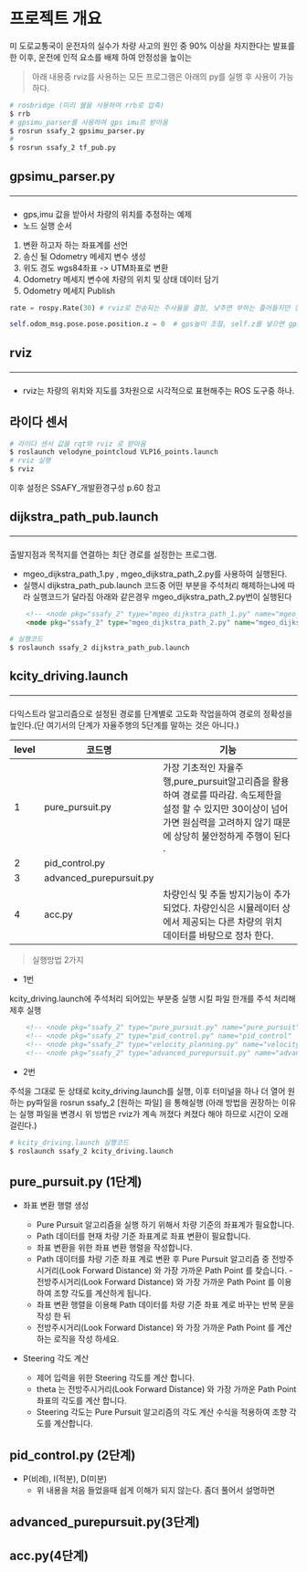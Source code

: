 # 프로젝트 개요
 
 미 도로교통국이 운전자의 실수가 차량 사고의 원인 중 90% 이상을 차지한다는 발표를 한 이후, 운전에 인적 요소를 배제 하여 안정성을 높이는

> 아래 내용중 rviz를 사용하는 모든 프로그램은 아래의 py를 실행 후 사용이 가능하다.

```py
# rosbridge (미리 쉘을 사용하여 rrb로 압축)
$ rrb
# gpsimu_parser를 사용하여 gps imu르 받아옴
$ rosrun ssafy_2 gpsimu_parser.py
# 
$ rosrun ssafy_2 tf_pub.py
```



## gpsimu_parser.py <hr>

- gps,imu 값을 받아서 차량의 위치를 추정하는 예제 
- 노드 실행 순서 
1. 변환 하고자 하는 좌표계를 선언
2. 송신 될 Odometry 메세지 변수 생성
3. 위도 경도 wgs84좌표 -> UTM좌표로 변환
4. Odometry 메세지 변수에 차량의 위치 및 상태 데이터 담기
5. Odometry 메세지 Publish

```py
rate = rospy.Rate(30) # rviz로 전송되는 주사율을 결정, 낮추면 부하는 줄어들지만 정확성은 떨어진다. 적당한 값으로 조정 할것

self.odom_msg.pose.pose.position.z = 0  # gps높이 조절, self.z를 넣으면 gps가 공중에 떠있음

```

## rviz <hr>
- rviz는 차량의 위치와 지도를 3차원으로 시각적으로 표현해주는 ROS 도구중 하나.

## 라이다 센서

```py
# 라이다 센서 값을 rqt와 rviz 로 받아옴
$ roslaunch velodyne_pointcloud VLP16_points.launch
# rviz 실행
$ rviz
```
이후 설정은 SSAFY_개발환경구성 p.60 참고

## dijkstra_path_pub.launch <hr>

출발지점과 목적지를 연결하는 최단 경로를 설정한는 프로그램. 

- mgeo_dijkstra_path_1.py , mgeo_dijkstra_path_2.py를 사용하여 실행된다.
- 실행시 dijkstra_path_pub.launch 코드중 어떤 부분을 주석처리 해제하는냐에 따라 실행코드가 달라짐 아래와 같은경우 mgeo_dijkstra_path_2.py번이 실행된다
```html
    <!-- <node pkg="ssafy_2" type="mgeo_dijkstra_path_1.py" name="mgeo_dijkstra_path"  /> -->
    <node pkg="ssafy_2" type="mgeo_dijkstra_path_2.py" name="mgeo_dijkstra_path"  />
```


```py
# 실행코드
$ roslaunch ssafy_2 dijkstra_path_pub.launch
```

## kcity_driving.launch <hr>
다익스트라 알고리즘으로 설정된 경로를 단계별로 고도화 작업을하여 경로의 정확성을 높인다.(단 여기서의 단계가 자율주행의 5단계를 말하는 것은 아니다.)

|level|코드명|기능|
|---|---|---|
|1|pure_pursuit.py|가장 기초적인 자율주행,pure_pursuit알고리즘을 활용하여 경로를 따라감. 속도제한을 설정 할 수 있지만 30이상이 넘어가면 원심력을 고려하지 않기 때문에 상당히 불안정하게 주행이 된다 .|
|2|pid_control.py||
|3|advanced_purepursuit.py||
|4|acc.py|차량인식 및 추돌 방지기능이 추가되었다. 차량인식은 시뮬레이터 상에서 제공되는 다른 차량의 위치 데이터를 바탕으로 정차 한다.|



> 실행방법 2가지

- 1번

kcity_driving.launch에 주석처리 되어있는 부분중 실행 시킬 파일 한개를 주석 처리해제후 실행
```html
    <!-- <node pkg="ssafy_2" type="pure_pursuit.py" name="pure_pursuit"  /> -->
    <!-- <node pkg="ssafy_2" type="pid_control.py" name="pid_control"  /> -->
    <!-- <node pkg="ssafy_2" type="velocity_planning.py" name="velocity_planning"  /> -->
    <!-- <node pkg="ssafy_2" type="advanced_purepursuit.py" name="advanced_purepursuit"  /> -->
```
- 2번 

주석을 그대로 둔 상태로 kcity_driving.launch를 실행, 이후 터미널을 하나 더 열어 원하는 py파일을 rosrun ssafy_2 [원하는 파일] 을 통해실행 (아래 방법을 권장하는 이유는 실행 파일을 변경시 위 방법은 rviz가 계속 꺼졌다 켜졌다 해야 하므로 시간이 오래 걸린다.)

```py
# kcity_driving.launch 실행코드
$ roslaunch ssafy_2 kcity_driving.launch
```

## pure_pursuit.py (1단계)

- 좌표 변환 행렬 생성
  - Pure Pursuit 알고리즘을 실행 하기 위해서 차량 기준의 좌표계가 필요합니다.
  - Path 데이터를 현재 차량 기준 좌표계로 좌표 변환이 필요합니다.
  - 좌표 변환을 위한 좌표 변환 행렬을 작성합니다.
  - Path 데이터를 차량 기준 좌표 계로 변환 후 Pure Pursuit 알고리즘 중 전방주시거리(Look Forward Distance) 와 가장 가까운 Path Point 를 찾습니다.
  -전방주시거리(Look Forward Distance) 와 가장 가까운 Path Point 를 이용하여 조향 각도를 계산하게 됩니다.
  - 좌표 변환 행렬을 이용해 Path 데이터를 차량 기준 좌표 계로 바꾸는 반복 문을 작성 한 뒤
  - 전방주시거리(Look Forward Distance) 와 가장 가까운 Path Point 를 계산하는 로직을 작성 하세요.

- Steering 각도 계산
    - 제어 입력을 위한 Steering 각도를 계산 합니다.
    - theta 는 전방주시거리(Look Forward Distance) 와 가장 가까운 Path Point 좌표의 각도를 계산 합니다.
    - Steering 각도는 Pure Pursuit 알고리즘의 각도 계산 수식을 적용하여 조향 각도를 계산합니다.

## pid_control.py (2단계)
- P(비례), I(적분), D(미분)
  - 위 내용을 처음 들었을때 쉽게 이해가 되지 않는다. 좀더 풀어서 설명하면
## advanced_purepursuit.py(3단계)
## acc.py(4단계)

